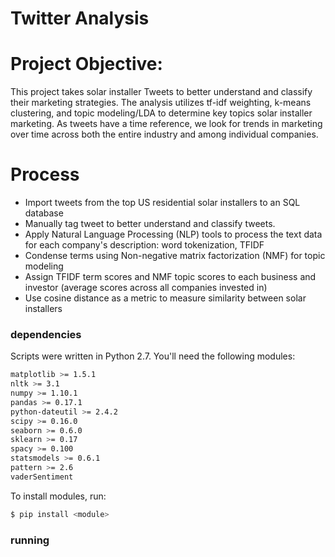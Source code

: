 Twitter Analysis
================


# Project Objective:

This project takes solar installer Tweets to better understand and classify their marketing strategies. The analysis utilizes tf-idf weighting, k-means clustering, and topic modeling/LDA to determine key topics solar installer marketing. As tweets have a time reference, we look for trends in marketing over time across both the entire industry and among individual companies. 


# Process
* Import tweets from the top US residential solar installers to an SQL database
* Manually tag tweet to better understand and classify tweets.
*  Apply Natural Language Processing (NLP) tools to process the text data for each company's description: word tokenization, TFIDF
* Condense terms using Non-negative matrix factorization (NMF) for topic modeling
* Assign TFIDF term scores and NMF topic scores to each business and investor (average scores across all companies invested in)
* Use cosine distance as a metric to measure similarity between solar installers



### dependencies
Scripts were written in Python 2.7. You'll need the following modules: 
```bash
matplotlib >= 1.5.1  
nltk >= 3.1
numpy >= 1.10.1  
pandas >= 0.17.1  
python-dateutil >= 2.4.2
scipy >= 0.16.0
seaborn >= 0.6.0
sklearn >= 0.17
spacy >= 0.100
statsmodels >= 0.6.1
pattern >= 2.6
vaderSentiment 
```

To install modules, run:  
```bash
$ pip install <module>
```

### running

